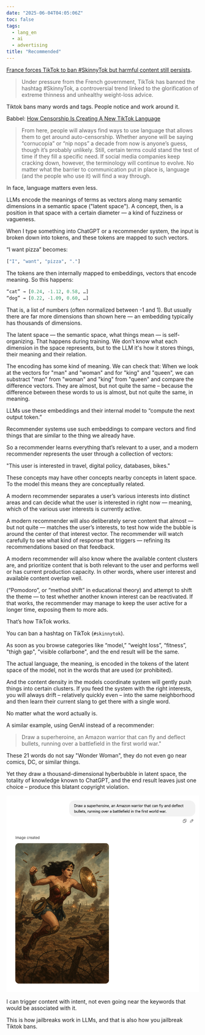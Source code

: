 ```yaml
---
date: "2025-06-04T04:05:06Z"
toc: false
tags:
  - lang_en
  - ai
  - advertising
title: "Recommended"
---
```


[France forces TikTok to ban #SkinnyTok but harmful content still persists](https://www.europesays.com/uk/156725/).

> Under pressure from the French government, TikTok has banned the hashtag #SkinnyTok,
> a controversial trend linked to the glorification of extreme thinness and unhealthy weight-loss advice. 

Tiktok bans many words and tags.
People notice and work around it.

Babbel: [How Censorship Is Creating A New TikTok Language](https://www.babbel.com/en/magazine/tiktok-language)

> From here, people will always find ways to use language that allows them to get around auto-censorship.
> Whether anyone will be saying “cornucopia” or “nip nops” a decade from now is anyone’s guess,
> though it’s probably unlikely.
> Still, certain terms could stand the test of time if they fill a specific need.
> If social media companies keep cracking down, however, the terminology will continue to evolve.
> No matter what the barrier to communication put in place is,
> language (and the people who use it) will find a way through.

In face, language matters even less.

LLMs encode the meanings of terms as vectors along many semantic dimensions in a semantic space ("latent space").
A concept, then, is a position in that space with a certain diameter — a kind of fuzziness or vagueness.

When I type something into ChatGPT or a recommender system, the input is broken down into tokens,
and these tokens are mapped to such vectors.

“I want pizza” becomes:

```python
["I", "want", "pizza", "."]
```

The tokens are then internally mapped to embeddings, vectors that encode meaning. 
So this happens:

```python
“cat” → [0.24, -1.12, 0.58, …]  
“dog” → [0.22, -1.09, 0.60, …]
```

That is, a list of numbers (often normalized between -1 and 1).
But usually there are far more dimensions than shown here — an embedding typically has thousands of dimensions.

The latent space — the semantic space, what things mean — is self-organizing.
That happens during training.
We don’t know what each dimension in the space represents,
but to the LLM it's how it stores things, their meaning and their relation.

The encoding has some kind of meaning.
We can check that:
When we look at the vectors for "man" and "woman"
and for "king" and "queen",
we can substract "man" from "woman" and "king" from "queen"
and compare the difference vectors.
They are almost, but not quite the same –
because the difference between these words to us is almost, but not quite the same, in meaning.

LLMs use these embeddings and their internal model to “compute the next output token.”

Recommender systems use such embeddings to compare vectors
and find things that are similar to the thing we already have.

So a recommender learns everything that’s relevant to a user,
and a modern recommender represents the user through a collection of vectors:

"This user is interested in travel, digital policy, databases, bikes."

These concepts may have other concepts nearby concepts in latent space.
To the model this means they are conceptually related. 


A modern recommender separates a user’s various interests into distinct areas
and can decide what the user is interested in right now —
meaning,
which of the various user interests is currently active.

A modern recommender will also deliberately serve content that almost — but not quite —
matches the user’s interests, to test how wide the bubble is around the center of that interest vector.
The recommender will watch carefully to see what kind of response that triggers —
refining its recommendations based on that feedback.

A modern recommender will also know where the available content clusters are,
and prioritize content that is both relevant to the user and performs well or has current production capacity.
In other words, where user interest and available content overlap well.

(“Pomodoro”, or “method shift” in educational theory) and attempt to shift the theme —
to test whether another known interest can be reactivated.
If that works, the recommender may manage to keep the user active for a longer time,
exposing them to more ads.

That’s how TikTok works.

You can ban a hashtag on TikTok (`#skinnytok`).


As soon as you browse categories like “model,” “weight loss”, “fitness”, "thigh gap", "visible collarbone",
and the end result will be the same.

The actual language, the meaning,
is encoded in the tokens of the latent space of the model, not in the words that are used
(or prohibited).

And the content density in the models coordinate system will gently push things into certain clusters.
If you feed the system with the right interests, you will always drift – relatively quickly even –
into the same neighborhood and then learn their current slang to get there with a single word.

No matter what the word actually is.

A similar example, using GenAI instead of a recommender:

> Draw a superheroine, an Amazon warrior that can fly and deflect bullets,
> running over a battlefield in the first world war."

These 21 words do not say "Wonder Woman", they do not even go near comics, DC, or similar things.

Yet they draw a thousand-dimensional hyberbubble in latent space, the totality of knowledge known to ChatGPT,
and the end result leaves just one choice – produce this blatant copyright violation.

![](/uploads/2025/06/recommender-01.png)

I can trigger content with intent, not even going near the keywords that would be associated with it.

This is how jailbreaks work in LLMs, and that is also how you jailbreak Tiktok bans.
